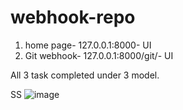 # webhook-repo

1.  home page- 127.0.0.1:8000- UI
2.  Git webhook- 127.0.0.1:8000/git/- UI

All 3 task completed under 3 model.

SS
![image](https://user-images.githubusercontent.com/37606355/117930390-8c0bbb00-b31b-11eb-8e86-806e44bfac91.png)

